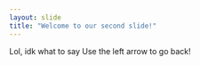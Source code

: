 ```yaml
---
layout: slide
title: "Welcome to our second slide!"
---
```

Lol, idk what to say
Use the left arrow to go back!
